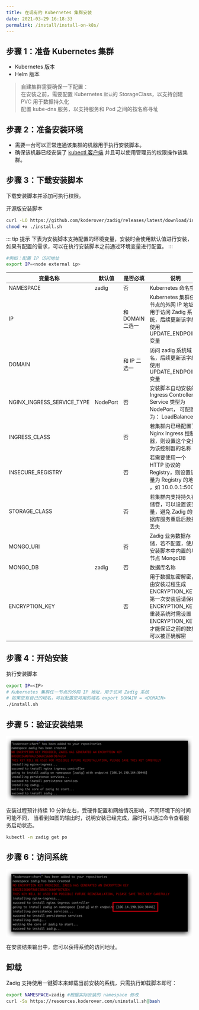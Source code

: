 ```yaml
---
title: 在现有的 Kubernetes 集群安装
date: 2021-03-29 16:18:33
permalink: /install/install-on-k8s/
---
```


## 步骤 1：准备 Kubernetes 集群

- Kubernetes  <Badge text="v1.12.0 +" /> 版本 <br>
- Helm  <Badge text="v3.0.0 +" /> 版本<br>

> 自建集群需要确保一下配置：<br>
> 在安装之前，需要配置 Kubernetes `默认`的 StorageClass，以支持创建 PVC 用于数据持久化 <br>
> 配置 kube-dns 服务，以支持服务和 Pod 之间的按名称寻址 <br>

## 步骤 2：准备安装环境

- 需要一台可以正常连通该集群的机器用于执行安装脚本。
- 确保该机器已经安装了 [kubectl 客户端](https://kubernetes.io/docs/tasks/tools/) 并且可以使用管理员的权限操作该集群。

## 步骤 3：下载安装脚本

下载安装脚本并添加可执行权限。

开源版安装脚本

```bash
curl -LO https://github.com/koderover/zadig/releases/latest/download/install.sh 
chmod +x ./install.sh
```

::: tip 提示
下表为安装脚本支持配置的环境变量，安装时会使用默认值进行安装，如果有配置的需求，可以在执行安装脚本之前通过环境变量进行配置。
:::

```bash
#例如：配置 IP 访问地址
export IP=<node external ip>
```

| 变量名称                   | 默认值                | 是否必填       | 说明 |
| -------------------------- | ---------------------------- | -------|----------------------------------------------- |
| NAMESPACE                  |  zadig                       | 否    | Kubernetes 命名空间 |
| IP                          |                              |和 DOMAIN 二选一  | Kubernetes 集群任一节点的外网 IP 地址，用于访问 Zadig 系统，后续更新该字段使用 UPDATE_ENDPOINT 变量                                                    |
| DOMAIN                      |        |和 IP 二选一  | 访问 zadig 系统域名，后续更新该字段使用 UPDATE_ENDPOINT 变量                                                    |
| NGINX_INGRESS_SERVICE_TYPE | NodePort                | 否     | 安装脚本自动安装的 Ingress Controller Service 类型为 NodePort， 可配置为： LoadBalancer |
| INGRESS_CLASS              |    |否 | 若集群内已经配置了 Nginx Ingress 控制器，则设置这个变量为该控制器的名称                                                        |
| INSECURE_REGISTRY          |                        | 否   | 若需要使用一个 HTTP 协议的 Registry，则设置该变量为 Registry 的地址 ，如 10.0.0.1:5000     |
| STORAGE_CLASS              |                            | 否  | 若集群内支持持久存储卷，可以设置该变量，避免 Zadig 的数据库服务重启后数据丢失|
| MONGO_URI                  |                           | 否   | Zadig 业务数据存储，若不配置，使用安装脚本中内置的单节点 MongoDB                           |
| MONGO_DB                   |  zadig                     |否  | 数据库名称 |
| ENCRYPTION_KEY                     |                          | 否    | 用于数据加密解密，由安装过程生成 ENCRYPTION_KEY，第一次安装后请保存 ENCRYPTION_KEY，重装系统时需设置 ENCRYPTION_KEY，才能保证之前的数据可以被正确解密|


## 步骤 4：开始安装

执行安装脚本

```bash
export IP=<IP> 
# Kubernetes 集群任一节点的外网 IP 地址，用于访问 Zadig 系统 
# 如果您有自己的域名，可以配置您可用的域名 export DOMAIN = <DOMAIN>
./install.sh
```

## 步骤 5：验证安装结果

![预期安装结果](./_images/install_success_new.png)

安装过程预计持续 10 分钟左右，受硬件配置和网络情况影响，不同环境下的时间可能不同，
当看到如图的输出时，说明安装已经完成，届时可以通过命令查看服务启动状态。

```bash
kubectl -n zadig get po
```
## 步骤 6：访问系统

![预期安装结果](./_images/get_endpoint.png)

在安装结果输出中，您可以获得系统的访问地址。


## 卸载

Zadig 支持使用一键脚本来卸载当前安装的系统，只需执行卸载脚本即可：

```bash
export NAMESPACE=zadig #根据实际安装的 namespace 修改
curl -Ss https://resources.koderover.com/uninstall.sh|bash
```


